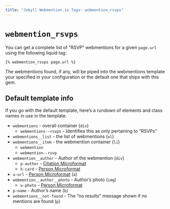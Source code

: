 ```yaml
---
title: "Jekyll Webmention.io Tags: webmention_rsvps"
---
```


# `webmention_rsvps`

You can get a complete list of “RSVP” webmentions for a given `page.url` using the following liquid tag:

```liquid
{% webmention_rsvps page.url %}
```

The webmentions found, if any, will be piped into the webmentions template your specified in your configuration or the default one that ships with this gem.

## Default template info

If you go with the default template, here’s a rundown of elements and class names in use in the template:

* `webmentions` - overall container (`div`)
  * `webmentions--rsvps` - Identifies this as only pertaining to “RSVPs”
* `webmentions__list` - the list of webmentions (`ol`)
* `webmentions__item` - the webmention container (`li`)
  * `webmention`
  * `webmention--rsvp`
* `webmention__author` - Author of the webmention (`div`)
  * `p-author` - [Citation Microformat](http://microformats.org/wiki/h-cite)
  * `h-card` - [Person Microformat](http://microformats.org/wiki/h-card)
* `u-url` - [Person Microformat](http://microformats.org/wiki/h-card) (`a`)
* `webmention__author__photo` - Author’s photo (`img`)
  * `u-photo` - [Person Microformat](http://microformats.org/wiki/h-card)
* `p-name` - Author’s name (`b`)
* `webmentions__not-found` - The “no results” message shown if no mentions are found (`p`)